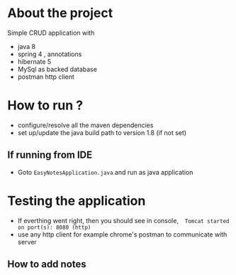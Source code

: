 # About the project

Simple CRUD application with 
* java 8
* spring 4 , annotations
* hibernate 5
* MySql as backed database
* postman http client

# How to run ?

* configure/resolve all the maven dependencies
* set up/update the java build path to version 1.8 (if not set)

## If running from IDE
* Goto `EasyNotesApplication.java` and run as java application

# Testing the application
* If everthing went right, then you should see in console,```  Tomcat started on port(s): 8080 (http)```
* use any http client for example chrome's postman to communicate with server

## How to add notes


